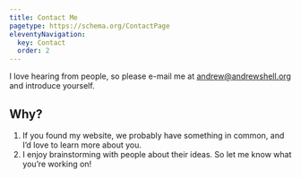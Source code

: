 ```yaml
---
title: Contact Me
pagetype: https://schema.org/ContactPage
eleventyNavigation:
  key: Contact
  order: 2
---
```


I love hearing from people, so please e-mail me at andrew@andrewshell.org and introduce yourself.

## Why?

1. If you found my website, we probably have something in common, and I’d love to learn more about you.
2. I enjoy brainstorming with people about their ideas. So let me know what you’re working on!

<!-- wp:social-links --><ul class="wp-block-social-links"><!-- wp:social-link {"url":"https://gravatar.com/andrewshell","service":"chain","label":"test","rel":"me"} /--></ul><!-- /wp:social-links -->
